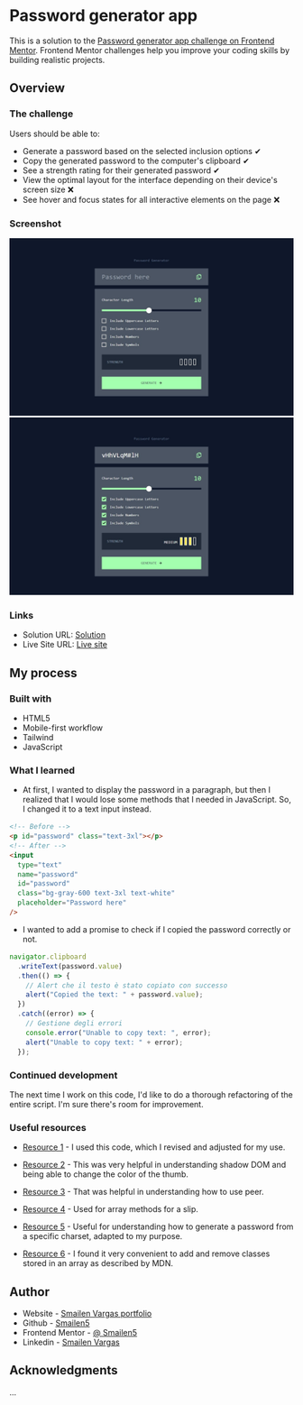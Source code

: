 # Password generator app

This is a solution to the [Password generator app challenge on Frontend Mentor](https://www.frontendmentor.io/challenges/password-generator-app-Mr8CLycqjh). Frontend Mentor challenges help you improve your coding skills by building realistic projects.

## Overview

### The challenge

Users should be able to:

- Generate a password based on the selected inclusion options ✔
- Copy the generated password to the computer's clipboard ✔
- See a strength rating for their generated password ✔
- View the optimal layout for the interface depending on their device's screen size ❌
- See hover and focus states for all interactive elements on the page ❌

### Screenshot

![desktop](./screenshot/desktop.jpeg)
![desktop](./screenshot/desktop%20active.jpeg)

### Links

- Solution URL: [Solution](https://github.com/Smailen5/Frontend-Mentor-Challenge/tree/main/password-generator-app)
- Live Site URL: [Live site](https://smailen5.github.io/Frontend-Mentor-Challenge/password-generator-app/)

## My process

### Built with

- HTML5
- Mobile-first workflow
- Tailwind
- JavaScript

### What I learned

- At first, I wanted to display the password in a paragraph, but then I realized that I would lose some methods that I needed in JavaScript. So, I changed it to a text input instead.

```html
<!-- Before -->
<p id="password" class="text-3xl"></p>
<!-- After -->
<input
  type="text"
  name="password"
  id="password"
  class="bg-gray-600 text-3xl text-white"
  placeholder="Password here"
/>
```

- I wanted to add a promise to check if I copied the password correctly or not.

```js
navigator.clipboard
  .writeText(password.value)
  .then(() => {
    // Alert che il testo è stato copiato con successo
    alert("Copied the text: " + password.value);
  })
  .catch((error) => {
    // Gestione degli errori
    console.error("Unable to copy text: ", error);
    alert("Unable to copy text: " + error);
  });
```

### Continued development

The next time I work on this code, I'd like to do a thorough refactoring of the entire script. I'm sure there's room for improvement.

### Useful resources

- [Resource 1](https://codepen.io/chakachuk/pen/jOdVXEp?editors=1010) - I used this code, which I revised and adjusted for my use.

- [Resource 2](https://dev.to/rashidshamloo/styling-input-range-sliders-nge) - This was very helpful in understanding shadow DOM and being able to change the color of the thumb.

- [Resource 3](https://marek-rozmus.medium.com/styling-checkbox-with-tailwind-46a92c157e2d) - That was helpful in understanding how to use peer.

- [Resource 4](https://developer.mozilla.org/en-US/docs/Web/JavaScript/Reference/Global_Objects/Array) - Used for array methods for a slip.

- [Resource 5](https://stackoverflow.com/questions/1497481/javascript-password-generator) -
  Useful for understanding how to generate a password from a specific charset, adapted to my purpose.

- [Resource 6](https://developer.mozilla.org/en-US/docs/Web/API/Element/classList) -
  I found it very convenient to add and remove classes stored in an array as described by MDN.

## Author

- Website - [Smailen Vargas portfolio](https://smailenvargas.com/)
- Github - [Smailen5](https://github.com/Smailen5)
- Frontend Mentor - [@ Smailen5](https://www.frontendmentor.io/profile/Smailen5)
- Linkedin - [Smailen Vargas](https://www.linkedin.com/in/smailen-vargas/)

## Acknowledgments

...
